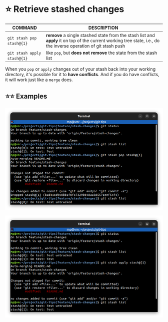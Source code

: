 # ⭐ Retrieve stashed changes

| COMMAND                     | DESCRIPTION                                                                                                                                                       |
| --------------------------- | ----------------------------------------------------------------------------------------------------------------------------------------------------------------- |
| `git stash pop stash@{1}`   | **remove** a single stashed state from the stash list and **apply** it on top of the current working tree state, i.e., do the inverse operation of git stash push |
| `git stash apply stash@{1}` | like `pop`, but **does not remove** the state from the stash list                                                                                                 |

When you `pop` or `apply` changes out of your stash back into your working directory, it's possible for it to **have conflicts**. And if you do have conflicts, it will work just like a `merge` does.

## ⭐⭐ Examples

![](images/git-stash-pop.png)

![](images/git-stash-apply.png)